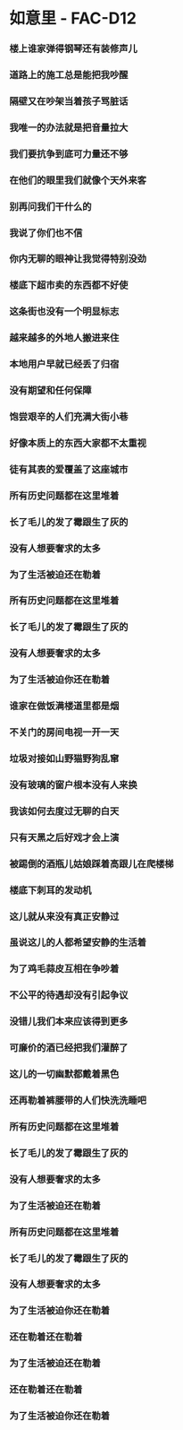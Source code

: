 # 如意里 - FAC-D12

### 楼上谁家弹得钢琴还有装修声儿
### 道路上的施工总是能把我吵醒
### 隔壁又在吵架当着孩子骂脏话
### 我唯一的办法就是把音量拉大
### 我们要抗争到底可力量还不够
### 在他们的眼里我们就像个天外来客
### 别再问我们干什么的
### 我说了你们也不信
### 你内无聊的眼神让我觉得特别没劲

### 楼底下超市卖的东西都不好使
### 这条街也没有一个明显标志
### 越来越多的外地人搬进来住
### 本地用户早就已经丢了归宿
### 没有期望和任何保障
### 饱尝艰辛的人们充满大街小巷
### 好像本质上的东西大家都不太重视
### 徒有其表的爱覆盖了这座城市

### 所有历史问题都在这里堆着
### 长了毛儿的发了霉跟生了灰的
### 没有人想要奢求的太多
### 为了生活被迫还在勒着
### 所有历史问题都在这里堆着
### 长了毛儿的发了霉跟生了灰的
### 没有人想要奢求的太多
### 为了生活被迫你还在勒着

### 谁家在做饭满楼道里都是烟
### 不关门的房间电视一开一天
### 垃圾对接如山野猫野狗乱窜
### 没有玻璃的窗户根本没有人来换
### 我该如何去度过无聊的白天
### 只有天黑之后好戏才会上演
### 被踢倒的酒瓶儿姑娘踩着高跟儿在爬楼梯

### 楼底下刺耳的发动机
### 这儿就从来没有真正安静过
### 虽说这儿的人都希望安静的生活着
### 为了鸡毛蒜皮互相在争吵着
### 不公平的待遇却没有引起争议
### 没错儿我们本来应该得到更多
### 可廉价的酒已经把我们灌醉了
### 这儿的一切幽默都戴着黑色
### 还再勒着裤腰带的人们快洗洗睡吧

### 所有历史问题都在这里堆着
### 长了毛儿的发了霉跟生了灰的
### 没有人想要奢求的太多
### 为了生活被迫还在勒着
### 所有历史问题都在这里堆着
### 长了毛儿的发了霉跟生了灰的
### 没有人想要奢求的太多
### 为了生活被迫你还在勒着
### 还在勒着还在勒着
### 为了生活被迫还在勒着
### 还在勒着还在勒着
### 为了生活被迫你还在勒着
